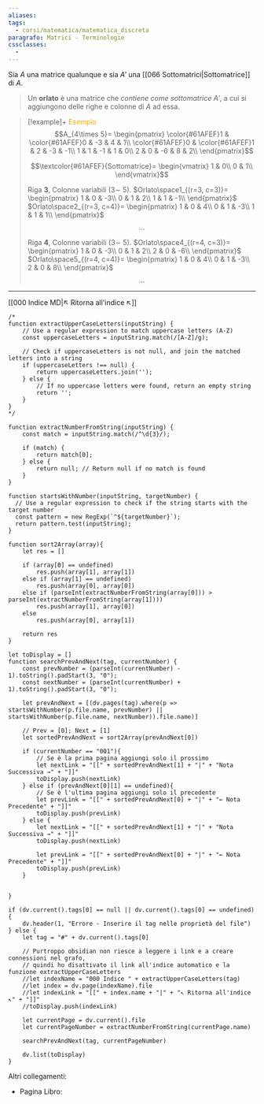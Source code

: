 ```yaml
---
aliases: 
tags:
  - corsi/matematica/matematica_discreta
paragrafo: Matrici - Terminologie
cssclasses:
  - 
---
```

Sia $A$ una matrice qualunque e sia $A'$ una [[066 Sottomatrici|Sottomatrice]] di $A$.

>Un **orlato** è una matrice che *contiene come sottomatrice $A'$*, a cui si aggiungono delle righe e colonne di $A$ ad essa.

> [!example]+ <font color="orange">Esempio</font>
>$$A_{4\times 5}=
\begin{pmatrix}
\color{#61AFEF}1 & \color{#61AFEF}0 & -3 & 4 & 1\\
\color{#61AFEF}0 & \color{#61AFEF}1 & 2 & -3 & -1\\
1 & 1 & -1 & 1 & 0\\
2 & 0 & -6 & 8 & 2\\
\end{pmatrix}$$
>
>$$\textcolor{#61AFEF}{Sottomatrice}=
\begin{vmatrix}
1 & 0\\
0 & 1\\
\end{vmatrix}$$
>
>Riga **3**, Colonne variabili (3$\sim$ 5).
>$Orlato\space1_{(r=3, c=3)}=
\begin{pmatrix}
1 & 0 & -3\\
0 & 1 & 2\\
1 & 1 & -1\\
\end{pmatrix}$ $Orlato\space2_{(r=3, c=4)}=
\begin{pmatrix}
1 & 0 & 4\\
0 & 1 & -3\\
1 & 1 & 1\\
\end{pmatrix}$
>$$...$$
>
>Riga **4**, Colonne variabili (3$\sim$ 5).
>$Orlato\space4_{(r=4, c=3)}=
\begin{pmatrix}
1 & 0 & -3\\
0 & 1 & 2\\
2 & 0 & -6\\
\end{pmatrix}$ $Orlato\space5_{(r=4, c=4)}=
\begin{pmatrix}
1 & 0 & 4\\
0 & 1 & -3\\
2 & 0 & 8\\
\end{pmatrix}$
>$$...$$



___
[[000 Indice MD|↖ Ritorna all'indice ↖]]

```dataviewjs
/*
function extractUpperCaseLetters(inputString) {
	// Use a regular expression to match uppercase letters (A-Z)
	const uppercaseLetters = inputString.match(/[A-Z]/g);
	
	// Check if uppercaseLetters is not null, and join the matched letters into a string
	if (uppercaseLetters !== null) {
		return uppercaseLetters.join('');
	} else {
	    // If no uppercase letters were found, return an empty string
	    return '';
	}
}
*/

function extractNumberFromString(inputString) {
	const match = inputString.match(/^\d{3}/);
	
	if (match) {
		return match[0];
	} else {
		return null; // Return null if no match is found
	}
}

function startsWithNumber(inputString, targetNumber) {
  // Use a regular expression to check if the string starts with the target number
  const pattern = new RegExp(`^${targetNumber}`);
  return pattern.test(inputString);
}

function sort2Array(array){
	let res = []
	
	if (array[0] == undefined)
		res.push(array[1], array[1])
	else if (array[1] == undefined)
		res.push(array[0], array[0])
	else if (parseInt(extractNumberFromString(array[0])) > parseInt(extractNumberFromString(array[1])))
		res.push(array[1], array[0])
	else
		res.push(array[0], array[1])
	
	return res
}

let toDisplay = []
function searchPrevAndNext(tag, currentNumber) {
	const prevNumber = (parseInt(currentNumber) - 1).toString().padStart(3, "0");
	const nextNumber = (parseInt(currentNumber) + 1).toString().padStart(3, "0");
	
	let prevAndNext = [(dv.pages(tag).where(p => startsWithNumber(p.file.name, prevNumber) || startsWithNumber(p.file.name, nextNumber)).file.name)]
	
	// Prev = [0]; Next = [1]
	let sortedPrevAndNext = sort2Array(prevAndNext[0])
	
	if (currentNumber == "001"){ 
		// Se è la prima pagina aggiungi solo il prossimo
		let nextLink = "[[" + sortedPrevAndNext[1] + "|" + "Nota Successiva →" + "]]"
		toDisplay.push(nextLink)
	} else if (prevAndNext[0][1] == undefined){
		// Se è l'ultima pagina aggiungi solo il precedente
		let prevLink = "[[" + sortedPrevAndNext[0] + "|" + "← Nota Precedente" + "]]"
		toDisplay.push(prevLink)
	} else {
		let nextLink = "[[" + sortedPrevAndNext[1] + "|" + "Nota Successiva →" + "]]"
		toDisplay.push(nextLink)
		
		let prevLink = "[[" + sortedPrevAndNext[0] + "|" + "← Nota Precedente" + "]]"
		toDisplay.push(prevLink)
	}
	
	
}

if (dv.current().tags[0] == null || dv.current().tags[0] == undefined){
	dv.header(1, "Errore - Inserire il tag nelle proprietà del file")
} else {
	let tag = "#" + dv.current().tags[0]

	// Purtroppo obsidian non riesce a leggere i link e a creare connessioni nel grafo,
	// quindi ho disattivato il link all'indice automatico e la funzione extractUpperCaseLetters
	//let indexName = "000 Indice " + extractUpperCaseLetters(tag)
	//let index = dv.page(indexName).file
	//let indexLink = "[[" + index.name + "|" + "↖ Ritorna all'indice ↖" + "]]"
	//toDisplay.push(indexLink)
	
	let currentPage = dv.current().file
	let currentPageNumber = extractNumberFromString(currentPage.name)
	
	searchPrevAndNext(tag, currentPageNumber)
	
	dv.list(toDisplay)
}
```

Altri collegamenti: 
- Pagina Libro: 